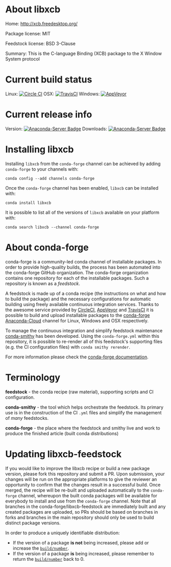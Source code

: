 About libxcb
============

Home: http://xcb.freedesktop.org/

Package license: MIT

Feedstock license: BSD 3-Clause

Summary: This is the C-language Binding (XCB) package to the X Window System protocol



Current build status
====================

Linux: [![Circle CI](https://circleci.com/gh/conda-forge/libxcb-feedstock.svg?style=shield)](https://circleci.com/gh/conda-forge/libxcb-feedstock)
OSX: [![TravisCI](https://travis-ci.org/conda-forge/libxcb-feedstock.svg?branch=master)](https://travis-ci.org/conda-forge/libxcb-feedstock)
Windows: [![AppVeyor](https://ci.appveyor.com/api/projects/status/github/conda-forge/libxcb-feedstock?svg=True)](https://ci.appveyor.com/project/conda-forge/libxcb-feedstock/branch/master)

Current release info
====================
Version: [![Anaconda-Server Badge](https://anaconda.org/conda-forge/libxcb/badges/version.svg)](https://anaconda.org/conda-forge/libxcb)
Downloads: [![Anaconda-Server Badge](https://anaconda.org/conda-forge/libxcb/badges/downloads.svg)](https://anaconda.org/conda-forge/libxcb)

Installing libxcb
=================

Installing `libxcb` from the `conda-forge` channel can be achieved by adding `conda-forge` to your channels with:

```
conda config --add channels conda-forge
```

Once the `conda-forge` channel has been enabled, `libxcb` can be installed with:

```
conda install libxcb
```

It is possible to list all of the versions of `libxcb` available on your platform with:

```
conda search libxcb --channel conda-forge
```


About conda-forge
=================

conda-forge is a community-led conda channel of installable packages.
In order to provide high-quality builds, the process has been automated into the
conda-forge GitHub organization. The conda-forge organization contains one repository
for each of the installable packages. Such a repository is known as a *feedstock*.

A feedstock is made up of a conda recipe (the instructions on what and how to build
the package) and the necessary configurations for automatic building using freely
available continuous integration services. Thanks to the awesome service provided by
[CircleCI](https://circleci.com/), [AppVeyor](http://www.appveyor.com/)
and [TravisCI](https://travis-ci.org/) it is possible to build and upload installable
packages to the [conda-forge](https://anaconda.org/conda-forge)
[Anaconda-Cloud](http://docs.anaconda.org/) channel for Linux, Windows and OSX respectively.

To manage the continuous integration and simplify feedstock maintenance
[conda-smithy](http://github.com/conda-forge/conda-smithy) has been developed.
Using the ``conda-forge.yml`` within this repository, it is possible to re-render all of
this feedstock's supporting files (e.g. the CI configuration files) with ``conda smithy rerender``.

For more information please check the [conda-forge documentation](https://conda-forge.org/docs/).

Terminology
===========

**feedstock** - the conda recipe (raw material), supporting scripts and CI configuration.

**conda-smithy** - the tool which helps orchestrate the feedstock.
                   Its primary use is in the construction of the CI ``.yml`` files
                   and simplify the management of *many* feedstocks.

**conda-forge** - the place where the feedstock and smithy live and work to
                  produce the finished article (built conda distributions)


Updating libxcb-feedstock
=========================

If you would like to improve the libxcb recipe or build a new
package version, please fork this repository and submit a PR. Upon submission,
your changes will be run on the appropriate platforms to give the reviewer an
opportunity to confirm that the changes result in a successful build. Once
merged, the recipe will be re-built and uploaded automatically to the
`conda-forge` channel, whereupon the built conda packages will be available for
everybody to install and use from the `conda-forge` channel.
Note that all branches in the conda-forge/libxcb-feedstock are
immediately built and any created packages are uploaded, so PRs should be based
on branches in forks and branches in the main repository should only be used to
build distinct package versions.

In order to produce a uniquely identifiable distribution:
 * If the version of a package **is not** being increased, please add or increase
   the [``build/number``](http://conda.pydata.org/docs/building/meta-yaml.html#build-number-and-string).
 * If the version of a package **is** being increased, please remember to return
   the [``build/number``](http://conda.pydata.org/docs/building/meta-yaml.html#build-number-and-string)
   back to 0.